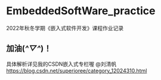# EmbeddedSoftWare_practice
2022年秋冬学期《嵌入式软件开发》课程作业记录
## 加油(*^▽^*)！
具体解析详见我的CSDN嵌入式专栏喔
@刘清帆
https://blog.csdn.net/superioree/category_12024310.html